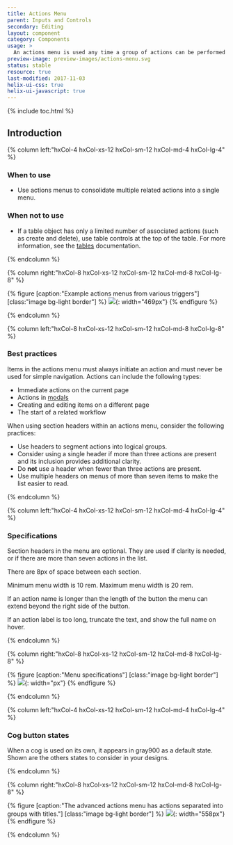 ```yaml
---
title: Actions Menu
parent: Inputs and Controls
secondary: Editing
layout: component
category: Components
usage: >
  An actions menu is used any time a group of actions can be performed on a specific object on the current page. By grouping these actions within an actions menu, it allows users to have a single location to trigger multiple types of actions.
preview-image: preview-images/actions-menu.svg
status: stable
resource: true
last-modified: 2017-11-03
helix-ui-css: true
helix-ui-javascript: true
---
```


{% include toc.html %}

<section class="static-section" markdown="1">

## Introduction

<div class="hxRow"  markdown="1">

{% column left:"hxCol-4 hxCol-xs-12 hxCol-sm-12 hxCol-md-4 hxCol-lg-4" %}

### When to use

- Use actions menus to consolidate multiple related actions into a single menu.

### When not to use

- If a table object has only a limited number of associated actions (such as create and delete), use table controls at the top of the table. For more information, see the [tables]({{site.baseurl}}/components/tables.html) documentation.

{% endcolumn %}

{% column right:"hxCol-8 hxCol-xs-12 hxCol-sm-12 hxCol-md-8 hxCol-lg-8" %}

{% figure [caption:"Example actions menus from various triggers"] [class:"image bg-light border"] %}
![]({{site.url}}/assets/images/components/inputs-and-controls/actions-menu/actions-menu-hero.png){: width="469px"}
{% endfigure %}

{% endcolumn %}

</div>

</section>

<section class="static-section" markdown="1">

<div class="hxRow"  markdown="1">

{% column left:"hxCol-8 hxCol-xs-12 hxCol-sm-12 hxCol-md-8 hxCol-lg-8" %}

### Best practices

Items in the actions menu must always initiate an action and must never be used for simple navigation. Actions can include the following types:

  - Immediate actions on the current page
  - Actions in [modals]({{site.baseurl}}/components/modals.html)
  - Creating and editing items on a different page
  - The start of a related workflow

When using section headers within an actions menu, consider the following practices:

  - Use headers to segment actions into logical groups.
  - Consider using a single header if more than three actions are present and its inclusion provides additional clarity.
  - Do **not** use a header when fewer than three actions are present.
  - Use multiple headers on menus of more than seven items to make the list easier to read.

{% endcolumn %}

</div>

</section>

<section class="static-section" markdown="1">

<div class="hxRow"  markdown="1">

{% column left:"hxCol-4 hxCol-xs-12 hxCol-sm-12 hxCol-md-4 hxCol-lg-4" %}

### Specifications

Section headers in the menu are optional. They are used if clarity is needed, or if there are more than seven actions in the list.

There are 8px of space between each section.

Minimum menu width is 10 rem.  Maximum menu width is 20 rem.  

If an action name is longer than the length of the button the menu can extend beyond the right side of the button. 

If an action label is too long, truncate the text, and show the full name on hover.

{% endcolumn %}

{% column right:"hxCol-8 hxCol-xs-12 hxCol-sm-12 hxCol-md-8 hxCol-lg-8" %}

{% figure [caption:"Menu specifications"] [class:"image bg-light border"] %}
![]({{site.url}}/assets/images/components/inputs-and-controls/actions-menu/actions-menu-menu-specifications.png){: width="px"}
{% endfigure %}

{% endcolumn %}

</div>

</section>

<section class="static-section" markdown="1">

<div class="hxRow"  markdown="1">

{% column left:"hxCol-4 hxCol-xs-12 hxCol-sm-12 hxCol-md-4 hxCol-lg-4" %}

### Cog button states

When a cog is used on its own, it appears in gray900 as a default state. Shown are the others states to consider in your designs.

{% endcolumn %}

{% column right:"hxCol-8 hxCol-xs-12 hxCol-sm-12 hxCol-md-8 hxCol-lg-8" %}

{% figure [caption:"The advanced actions menu has actions separated into groups with titles."] [class:"image bg-light border"] %}
![]({{site.url}}/assets/images/components/inputs-and-controls/actions-menu/actions-menu-cog-button-states.png){: width="558px"}
{% endfigure %}

{% endcolumn %}

</div>

</section>
